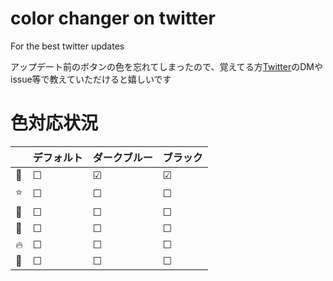 ﻿# color changer on twitter

For the best twitter updates

アップデート前のボタンの色を忘れてしまったので、覚えてる方[Twitter](https://twitter.com/courange_ran)のDMやissue等で教えていただけると嬉しいです



# 色対応状況

||デフォルト|ダークブルー|ブラック|
|--|--|--|--|
|&#x1f499;|&#9744;|&#9745;|&#9745;|
|&#x2b50;|&#9744;|&#9744;|&#9744;|
|&#x1f338;|&#9744;|&#9744;|&#9744;|
|&#x1f419;|&#9744;|&#9744;|&#9744;|
|&#x1f525;|&#9744;|&#9744;|&#9744;|
|&#x1f951;|&#9744;|&#9744;|&#9744;|
